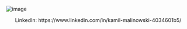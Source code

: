 ![image](https://github.com/kamilMalinowski/kamilMalinowski/assets/64846552/7365a496-91bd-48cc-b520-7cc989f7fe92)

<p align="center">LinkedIn: https://www.linkedin.com/in/kamil-malinowski-4034601b5/</p>

